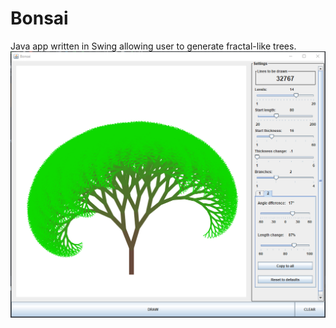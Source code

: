 # Bonsai
Java app written in Swing allowing user to generate fractal-like trees.
![alt text](https://raw.githubusercontent.com/b1ankk/blob/master/Bonsai/bonsai.png?raw=true)
